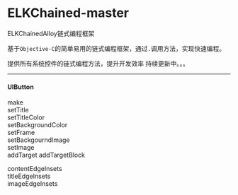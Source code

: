 # ELKChained-master
ELKChainedAlloy链式编程框架

基于```Objective-C```的简单易用的链式编程框架，通过``` . ```调用方法，实现快速编程。

提供所有系统控件的链式编程方法，提升开发效率
持续更新中。。。

------

#### UIButton

make  
setTitle  
setTitleColor  
setBackgroundColor  
setFrame  
setBackgourndImage  
setImage  
addTarget      addTargetBlock  


contentEdgeInsets   
titleEdgeInsets   
imageEdgeInsets   
